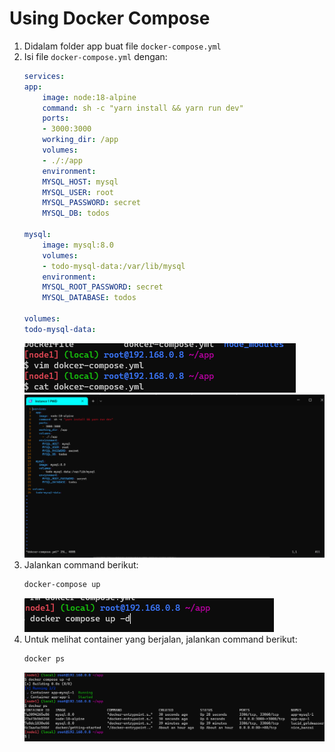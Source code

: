 # Using Docker Compose
1. Didalam folder app buat file `docker-compose.yml`
2. Isi file `docker-compose.yml` dengan:
    ```yml
    services:
    app:
        image: node:18-alpine
        command: sh -c "yarn install && yarn run dev"
        ports:
        - 3000:3000
        working_dir: /app
        volumes:
        - ./:/app
        environment:
        MYSQL_HOST: mysql
        MYSQL_USER: root
        MYSQL_PASSWORD: secret
        MYSQL_DB: todos

    mysql:
        image: mysql:8.0
        volumes:
        - todo-mysql-data:/var/lib/mysql
        environment: 
        MYSQL_ROOT_PASSWORD: secret
        MYSQL_DATABASE: todos

    volumes:
    todo-mysql-data:
    ```
    ![run](./img/1.png)
    ![run](./img/2.png)
3. Jalankan command berikut:
    ```bash
    docker-compose up
    ```
    ![run](./img/3.png)
4. Untuk melihat container yang berjalan, jalankan command berikut:
    ```bash
    docker ps
    ```
    ![run](./img/4.png)
